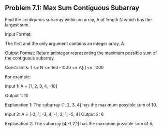 <h2>Problem 7.1: Max Sum Contiguous Subarray</h2>

Find the contiguous subarray within an array, A of length N which has the largest sum.

Input Format:

The first and the only argument contains an integer array, A. 

Output Format: Return aninteger representing the maximum possible sum of the contiguous subarray. 

Constraints: 1 <= N <= 1e6 -1000 <= A[i] <= 1000 

For example:

Input 1: A = [1, 2, 3, 4, -10]

Output 1: 10

Explanation 1: The subarray [1, 2, 3, 4] has the maximum possible sum of 10.

Input 2: A = [-2, 1, -3, 4, -1, 2, 1, -5, 4] Output 2: 6

Explanation 2: The subarray [4,-1,2,1] has the maximum possible sum of 6.
